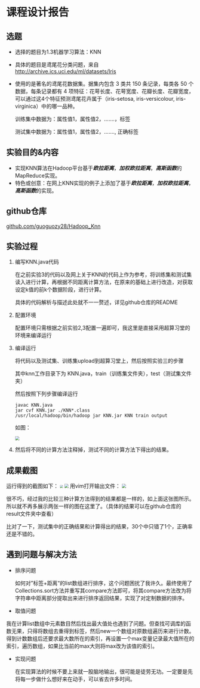 # 课程设计报告

## 选题

- 选择的题目为1.3机器学习算法：KNN

- 具体的题目是鸢尾花分类问题，来自[ http://archive.ics.uci.edu/ml/datasets/Iris ](http://archive.ics.uci.edu/ml/datasets/Iris)

- 使用的是著名的鸢尾花数据集。据集内包含 3 类共 150 条记录，每类各 50 个数据，每条记录都有 4 项特征：花萼长度、花萼宽度、花瓣长度、花瓣宽度，可以通过这4个特征预测鸢尾花卉属于（iris-setosa, iris-versicolour, iris-virginica）中的哪一品种。

  训练集中数据为：属性值1，属性值2，.......，标签

  测试集中数据为：属性值1，属性值2，.......,   正确标签

## 实验目的&内容

- 实现KNN算法在Hadoop平台基于***欧拉距离***，***加权欧拉距离***，***高斯函数***的MapReduce实现。
- 特色或创意：在网上KNN实现的例子上添加了基于***欧拉距离***，***加权欧拉距离***，***高斯函数***的实现。

## github仓库

[github.com/guoguozy28/Hadoop_Knn](https://github.com/guoguozy/Hadoop_knn )

## 实验过程

1. 编写KNN.java代码

   在之前实验3的代码以及网上关于KNN的代码上作为参考，将训练集和测试集读入进行计算，再根据不同距离计算方法，在原来的基础上进行改造，对获取设定k值的前k个数据阶段，进行计算。

   具体的代码解析与描述此处就不一一赘述，详见github仓库的README

2. 配置环境

   配置环境只需根据之前实验2,3配置一遍即可，我这里是直接采用超算习堂的环境来编译运行

3. 编译运行

   将代码以及测试集、训练集upload到超算习堂上，然后按照实验三的步骤

   其中knn工作目录下为 KNN.java，train（训练集文件夹），test（测试集文件夹）
   
   然后按照下列步骤编译运行
   
   ```
   javac KNN.java
   jar cvf KNN.jar ./KNN*.class
   /usr/local/hadoop/bin/hadoop jar KNN.jar KNN train output
   ```
   如图：
   
   <img src="../knn/img/2.png" style="zoom:67%;" />
   
4. 然后将不同的计算方法注释掉，测试不同的计算方法下得出的结果。
## 成果截图

运行得到的截图如下：
   <img src="E:\book\云计算实践\knn\img\3.png" style="zoom: 50%;" />
   <img src="E:\book\云计算实践\knn\img\4.png" style="zoom: 67%;" />
用vim打开输出文件：
   <img src="E:\book\云计算实践\knn\img\1.png" style="zoom:67%;" />

很不巧，经过我的比较三种计算方法得到的结果都是一样的，如上面这张图所示。所以就不再多展示两张一样的图在这里了。（具体的结果可以在github仓库的result文件夹中查看）

比对了一下，测试集中的正确结果和计算得出的结果，30个中只错了1个，正确率还是不错的。

## 遇到问题与解决方法

- 排序问题

  如何对”标签+距离“的list数组进行排序，这个问题困扰了我许久。最终使用了 Collections.sort方法并重写其compare方法即可，将其compare方法改为将字符串中距离部分提取出来进行排序返回结果，实现了对定制数据的排序。 

-  取值问题

  我在计算list数组中元素数目然后找出最大值处也遇到了问题。但查找可调库的函数无果，只得将数组去重得到标签，然后new一个数组对原数组遍历来进行计数。得到计数数组后还要求最大数所在的索引，再设置一个max变量记录最大值所在的索引，遍历数组，如果比当前的max大则将max改为该值的索引。 

- 实现问题

  在实现算法的时候不要上来就一股脑地输出，很可能是徒劳无功。一定要是先将每一步做什么想好来在动手，可以省去许多时间。

  

